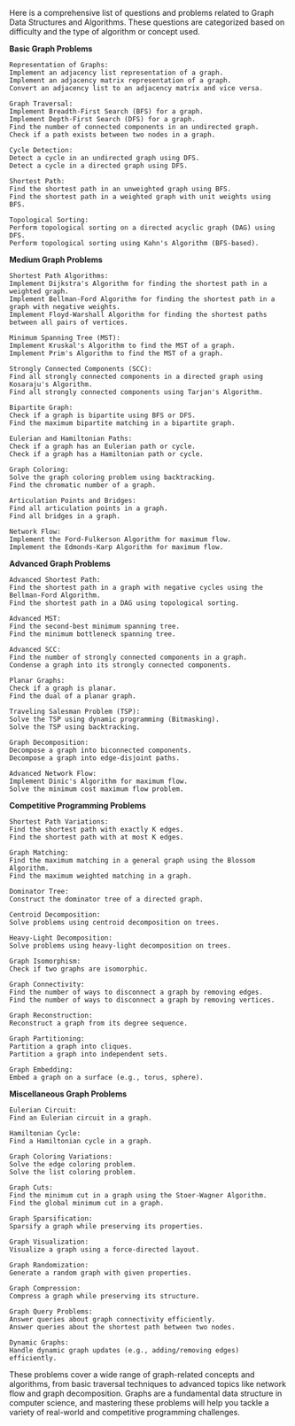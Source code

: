 Here is a comprehensive list of questions and problems related to Graph Data Structures and Algorithms. These questions are categorized based on difficulty and the type of algorithm or concept used.

**Basic Graph Problems**

    Representation of Graphs:
    Implement an adjacency list representation of a graph.
    Implement an adjacency matrix representation of a graph.
    Convert an adjacency list to an adjacency matrix and vice versa.
    
    Graph Traversal:
    Implement Breadth-First Search (BFS) for a graph.
    Implement Depth-First Search (DFS) for a graph.
    Find the number of connected components in an undirected graph.
    Check if a path exists between two nodes in a graph.
    
    Cycle Detection:
    Detect a cycle in an undirected graph using DFS.
    Detect a cycle in a directed graph using DFS.
    
    Shortest Path:
    Find the shortest path in an unweighted graph using BFS.
    Find the shortest path in a weighted graph with unit weights using BFS.
    
    Topological Sorting:
    Perform topological sorting on a directed acyclic graph (DAG) using DFS.
    Perform topological sorting using Kahn's Algorithm (BFS-based).

**Medium Graph Problems**

    Shortest Path Algorithms:
    Implement Dijkstra's Algorithm for finding the shortest path in a weighted graph.
    Implement Bellman-Ford Algorithm for finding the shortest path in a graph with negative weights.
    Implement Floyd-Warshall Algorithm for finding the shortest paths between all pairs of vertices.
    
    Minimum Spanning Tree (MST):
    Implement Kruskal's Algorithm to find the MST of a graph.
    Implement Prim's Algorithm to find the MST of a graph.
    
    Strongly Connected Components (SCC):
    Find all strongly connected components in a directed graph using Kosaraju's Algorithm.
    Find all strongly connected components using Tarjan's Algorithm.
    
    Bipartite Graph:
    Check if a graph is bipartite using BFS or DFS.
    Find the maximum bipartite matching in a bipartite graph.
    
    Eulerian and Hamiltonian Paths:
    Check if a graph has an Eulerian path or cycle.
    Check if a graph has a Hamiltonian path or cycle.
    
    Graph Coloring:
    Solve the graph coloring problem using backtracking.
    Find the chromatic number of a graph.
    
    Articulation Points and Bridges:
    Find all articulation points in a graph.
    Find all bridges in a graph.
    
    Network Flow:
    Implement the Ford-Fulkerson Algorithm for maximum flow.
    Implement the Edmonds-Karp Algorithm for maximum flow.

**Advanced Graph Problems**

    Advanced Shortest Path:
    Find the shortest path in a graph with negative cycles using the Bellman-Ford Algorithm.
    Find the shortest path in a DAG using topological sorting.
    
    Advanced MST:
    Find the second-best minimum spanning tree.
    Find the minimum bottleneck spanning tree.
    
    Advanced SCC:
    Find the number of strongly connected components in a graph.
    Condense a graph into its strongly connected components.
    
    Planar Graphs:
    Check if a graph is planar.
    Find the dual of a planar graph.
    
    Traveling Salesman Problem (TSP):
    Solve the TSP using dynamic programming (Bitmasking).
    Solve the TSP using backtracking.
    
    Graph Decomposition:
    Decompose a graph into biconnected components.
    Decompose a graph into edge-disjoint paths.
    
    Advanced Network Flow:
    Implement Dinic's Algorithm for maximum flow.
    Solve the minimum cost maximum flow problem.

**Competitive Programming Problems**

    Shortest Path Variations:
    Find the shortest path with exactly K edges.
    Find the shortest path with at most K edges.
    
    Graph Matching:
    Find the maximum matching in a general graph using the Blossom Algorithm.
    Find the maximum weighted matching in a graph.
    
    Dominator Tree:
    Construct the dominator tree of a directed graph.
    
    Centroid Decomposition:
    Solve problems using centroid decomposition on trees.
    
    Heavy-Light Decomposition:
    Solve problems using heavy-light decomposition on trees.
    
    Graph Isomorphism:
    Check if two graphs are isomorphic.
    
    Graph Connectivity:
    Find the number of ways to disconnect a graph by removing edges.
    Find the number of ways to disconnect a graph by removing vertices.
    
    Graph Reconstruction:
    Reconstruct a graph from its degree sequence.
    
    Graph Partitioning:
    Partition a graph into cliques.
    Partition a graph into independent sets.
    
    Graph Embedding:
    Embed a graph on a surface (e.g., torus, sphere).

**Miscellaneous Graph Problems**

    Eulerian Circuit:
    Find an Eulerian circuit in a graph.
    
    Hamiltonian Cycle:
    Find a Hamiltonian cycle in a graph.
    
    Graph Coloring Variations:
    Solve the edge coloring problem.
    Solve the list coloring problem.
    
    Graph Cuts:
    Find the minimum cut in a graph using the Stoer-Wagner Algorithm.
    Find the global minimum cut in a graph.
    
    Graph Sparsification:
    Sparsify a graph while preserving its properties.
    
    Graph Visualization:
    Visualize a graph using a force-directed layout.
    
    Graph Randomization:
    Generate a random graph with given properties.
    
    Graph Compression:
    Compress a graph while preserving its structure.
    
    Graph Query Problems:
    Answer queries about graph connectivity efficiently.
    Answer queries about the shortest path between two nodes.
    
    Dynamic Graphs:
    Handle dynamic graph updates (e.g., adding/removing edges) efficiently.

These problems cover a wide range of graph-related concepts and algorithms, from basic traversal techniques to advanced topics like network flow and graph decomposition. Graphs are a fundamental data structure in computer science, and mastering these problems will help you tackle a variety of real-world and competitive programming challenges.